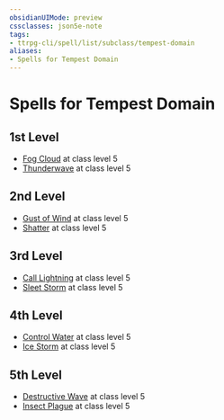 ```yaml
---
obsidianUIMode: preview
cssclasses: json5e-note
tags:
- ttrpg-cli/spell/list/subclass/tempest-domain
aliases:
- Spells for Tempest Domain
---
```

# Spells for Tempest Domain

## 1st Level

- [Fog Cloud](/3-Mechanics/CLI/spells/fog-cloud-xphb.md "XPHB") at class level 5
- [Thunderwave](/3-Mechanics/CLI/spells/thunderwave-xphb.md "XPHB") at class level 5

## 2nd Level

- [Gust of Wind](/3-Mechanics/CLI/spells/gust-of-wind-xphb.md "XPHB") at class level 5
- [Shatter](/3-Mechanics/CLI/spells/shatter-xphb.md "XPHB") at class level 5

## 3rd Level

- [Call Lightning](/3-Mechanics/CLI/spells/call-lightning-xphb.md "XPHB") at class level 5
- [Sleet Storm](/3-Mechanics/CLI/spells/sleet-storm-xphb.md "XPHB") at class level 5

## 4th Level

- [Control Water](/3-Mechanics/CLI/spells/control-water-xphb.md "XPHB") at class level 5
- [Ice Storm](/3-Mechanics/CLI/spells/ice-storm-xphb.md "XPHB") at class level 5

## 5th Level

- [Destructive Wave](/3-Mechanics/CLI/spells/destructive-wave-xphb.md "XPHB") at class level 5
- [Insect Plague](/3-Mechanics/CLI/spells/insect-plague-xphb.md "XPHB") at class level 5